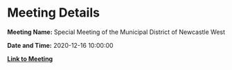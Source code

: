 # Meeting Details

**Meeting Name:** Special Meeting of the Municipal District of Newcastle West

**Date and Time:** 2020-12-16 10:00:00

**[Link to Meeting](https://www.limerick.ie/council/whats-on/special-meeting-municipal-district-newcastle-west-6)**
